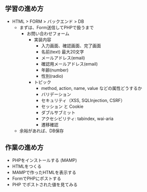 ## 学習の進め方
- HTML > FORM > バックエンド > DB
  - まずは、Form送信してPHPで扱うまで
    - お問い合わせフォーム
      - 実装内容
        - 入力画面、確認画面、完了画面
        - 名前(text) 最大20文字
        - メールアドレス(email)
        - 確認用メールアドレス(email)
        - 年齢(number)
        - 性別(radio)
      - トピック
        - method, action, name, value などの属性どうするか
        - バリデーション
        - セキュリティ（XSS, SQLInjection, CSRF）
        - セッション と Cookie
        - ダブルサブミット
        - アクセシビリティ: tabindex, wai-aria
        - 遷移確認
  - 余裕があれば、DB保存
## 作業の進め方
- PHPをインストールする (MAMP)
- HTMLをつくる
- MAMPで作ったHTMLを表示する
- FormでPHPにポストする
- PHP でポストされた値を見てみる